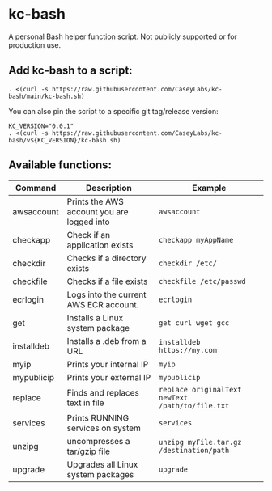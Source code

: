 # kc-bash

A personal Bash helper function script. Not publicly supported or for production use.

## Add kc-bash to a script:

```
. <(curl -s https://raw.githubusercontent.com/CaseyLabs/kc-bash/main/kc-bash.sh)
```

You can also pin the script to a specific git tag/release version:
```
KC_VERSION="0.0.1"
. <(curl -s https://raw.githubusercontent.com/CaseyLabs/kc-bash/v${KC_VERSION}/kc-bash.sh)
```

## Available functions:

| Command    | Description                                | Example                  |
|------------|--------------------------------------------|--------------------------|
| awsaccount | Prints the AWS account you are logged into | `awsaccount`             |
| checkapp   | Check if an application exists             | `checkapp myAppName`     |
| checkdir   | Checks if a directory exists               | `checkdir /etc/ `        |
| checkfile  | Checks if a file exists                    | `checkfile /etc/passwd`  |
| ecrlogin   | Logs into the current AWS ECR account.     | `ecrlogin`               |
| get        | Installs a Linux system package            | `get curl wget gcc`      |
| installdeb | Installs a .deb from a URL                 | `installdeb https://my.com` |
| myip       | Prints your internal IP                    | `myip`                   |
| mypublicip | Prints your external IP                    | `mypublicip`             |
| replace    | Finds and replaces text in file            | `replace originalText newText /path/to/file.txt` |
| services   | Prints RUNNING services on system          | `services`               |
| unzipg     | uncompresses a tar/gzip file               | `unzipg myFile.tar.gz /destination/path` |
| upgrade    | Upgrades all Linux system packages         | `upgrade`                |
